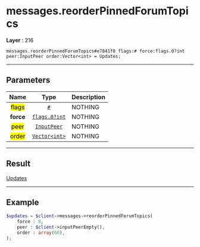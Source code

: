 # messages.reorderPinnedForumTopics

**Layer** : 216

```tl
messages.reorderPinnedForumTopics#e7841f0 flags:# force:flags.0?int peer:InputPeer order:Vector<int> = Updates;
```

---

## Parameters

| Name | Type | Description |
| :---: | :---: | :--- |
| <mark>flags</mark> | [`#`](type/#) | NOTHING |
| **force** | [`flags.0?int`](type/int) | NOTHING |
| <mark>peer</mark> | [`InputPeer`](type/InputPeer) | NOTHING |
| <mark>order</mark> | [`Vector<int>`](type/int) | NOTHING |

---

## Result

[Updates](type/Updates)

---

## Example

```php
$updates = $client->messages->reorderPinnedForumTopics(
	force : 8,
	peer : $client->inputPeerEmpty(),
	order : array(60),
);
```